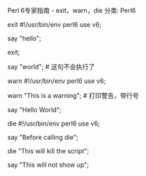 Perl 6专家指南 - exit，warn，die
分类: Perl6


exit
#!/usr/bin/env perl6
use v6;


say "hello";


exit;


say "world"; # 这句不会执行了


warn
#!/usr/bin/env perl6
use v6;


warn "This is a warning"; # 打印警告，带行号


say "Hello World";


die
#!/usr/bin/env perl6
use v6;


say "Before calling die";


die "This will kill the script";


say "This will not show up";

